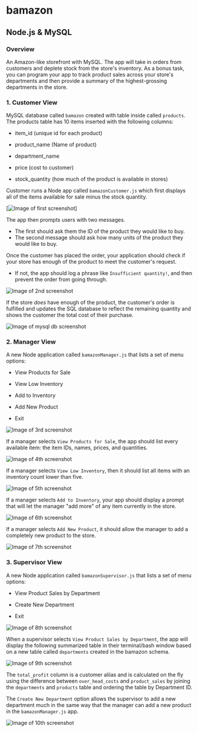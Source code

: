 # bamazon

## Node.js & MySQL

### Overview

An Amazon-like storefront with MySQL. The app will take in orders from customers and deplete stock from the store's inventory. As a bonus task, you can program your app to track product sales across your store's departments and then provide a summary of the highest-grossing departments in the store.

### 1. Customer View

MySQL database called `bamazon` created with table inside called `products`. The products table has 10 items inserted with the following columns:

* item_id (unique id for each product)

* product_name (Name of product)

* department_name

* price (cost to customer)

* stock_quantity (how much of the product is available in stores)

Customer runs a Node app called `bamazonCustomer.js` which first displays all of the items available for sale minus the stock quantity. 

[![Image of first screenshot](https://github.com/krenaldi/bamazon/blob/master/images/bamazon-screenshot1.png)]

The app then prompts users with two messages.

* The first should ask them the ID of the product they would like to buy.
* The second message should ask how many units of the product they would like to buy.

Once the customer has placed the order, your application should check if your store has enough of the product to meet the customer's request.

* If not, the app should log a phrase like `Insufficient quantity!`, and then prevent the order from going through.

![Image of 2nd screenshot](https://github.com/krenaldi/bamazon/blob/master/images/bamazon-screenshot2.png)

If the store _does_ have enough of the product, the customer's order is fulfilled and updates the SQL database to reflect the remaining quantity and shows the customer the total cost of their purchase.

![Image of mysql db screenshot](https://github.com/krenaldi/bamazon/blob/master/images/mysql-screenshot1.png)

### 2. Manager View

A new Node application called `bamazonManager.js` that lists a set of menu options:

* View Products for Sale

* View Low Inventory

* Add to Inventory

* Add New Product

* Exit

![Image of 3rd screenshot](https://github.com/krenaldi/bamazon/blob/master/images/bamazon-screenshot3.png)

If a manager selects `View Products for Sale`, the app should list every available item: the item IDs, names, prices, and quantities.

![Image of 4th screenshot](https://github.com/krenaldi/bamazon/blob/master/images/bamazon-screenshot4.png)

If a manager selects `View Low Inventory`, then it should list all items with an inventory count lower than five.

![Image of 5th screenshot](https://github.com/krenaldi/bamazon/blob/master/images/bamazon-screenshot5.png)

If a manager selects `Add to Inventory`, your app should display a prompt that will let the manager "add more" of any item currently in the store.

![Image of 6th screenshot](https://github.com/krenaldi/bamazon/blob/master/images/bamazon-screenshot6.png)

If a manager selects `Add New Product`, it should allow the manager to add a completely new product to the store.

![Image of 7th screenshot](https://github.com/krenaldi/bamazon/blob/master/images/bamazon-screenshot7.png)

### 3. Supervisor View

A new Node application called `bamazonSupervisor.js` that lists a set of menu options:

* View Product Sales by Department

* Create New Department

* Exit

![Image of 8th screenshot](https://github.com/krenaldi/bamazon/blob/master/images/bamazon-screenshot8.png)

When a supervisor selects `View Product Sales by Department`, the app will display the following summarized table in their terminal/bash window based on a new table called `departments` created in the bamazon schema.

![Image of 9th screenshot](https://github.com/krenaldi/bamazon/blob/master/images/bamazon-screenshot9.png)

The `total_profit` column is a customer aliias and is calculated on the fly using the difference between `over_head_costs` and `product_sales` by joining the `departments` and `products` table and ordering the table by Department ID.

The  `Create New Department` option allows the supervisor to add a new department much in the same way that the manager can add a new product in the `bamazonManager.js` app.

![Image of 10th screenshot](https://github.com/krenaldi/bamazon/blob/master/images/bamazon-screenshot10.png)
